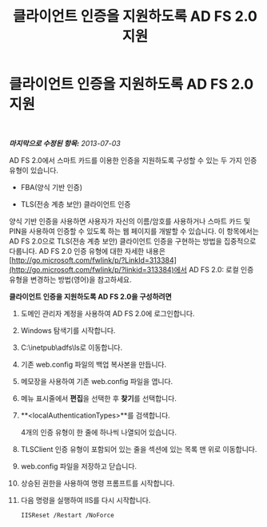 ﻿---
title: 클라이언트 인증을 지원하도록 AD FS 2.0 지원
TOCTitle: 클라이언트 인증을 지원하도록 AD FS 2.0 지원
ms:assetid: 4d93d400-ccaa-4da8-a71b-d05d7ba79d93
ms:mtpsurl: https://technet.microsoft.com/ko-kr/library/Dn308565(v=OCS.15)
ms:contentKeyID: 56270231
ms.date: 08/10/2015
mtps_version: v=OCS.15
ms.translationtype: HT
---

# 클라이언트 인증을 지원하도록 AD FS 2.0 지원

 

_**마지막으로 수정된 항목:** 2013-07-03_

AD FS 2.0에서 스마트 카드를 이용한 인증을 지원하도록 구성할 수 있는 두 가지 인증 유형이 있습니다.

  - FBA(양식 기반 인증)

  - TLS(전송 계층 보안) 클라이언트 인증

양식 기반 인증을 사용하면 사용자가 자신의 이름/암호를 사용하거나 스마트 카드 및 PIN을 사용하여 인증할 수 있도록 하는 웹 페이지를 개발할 수 있습니다. 이 항목에서는 AD FS 2.0으로 TLS(전송 계층 보안) 클라이언트 인증을 구현하는 방법을 집중적으로 다룹니다. AD FS 2.0 인증 유형에 대한 자세한 내용은 [http://go.microsoft.com/fwlink/p/?LinkId=313384](http://go.microsoft.com/fwlink/p/?linkid=313384)에서 AD FS 2.0: 로컬 인증 유형을 변경하는 방법(영어)을 참고하세요.


**클라이언트 인증을 지원하도록 AD FS 2.0을 구성하려면**

1.  도메인 관리자 계정을 사용하여 AD FS 2.0에 로그인합니다.

2.  Windows 탐색기를 시작합니다.

3.  C:\\inetpub\\adfs\\ls로 이동합니다.

4.  기존 web.config 파일의 백업 복사본을 만듭니다.

5.  메모장을 사용하여 기존 web.config 파일을 엽니다.

6.  메뉴 표시줄에서 **편집**을 선택한 후 **찾기**를 선택합니다.

7.  **\<localAuthenticationTypes\>**를 검색합니다.
    
    4개의 인증 유형이 한 줄에 하나씩 나열되어 있습니다.

8.  TLSClient 인증 유형이 포함되어 있는 줄을 섹션에 있는 목록 맨 위로 이동합니다.

9.  web.config 파일을 저장하고 닫습니다.

10. 상승된 권한을 사용하여 명령 프롬프트를 시작합니다.

11. 다음 명령을 실행하여 IIS를 다시 시작합니다.
    
        IISReset /Restart /NoForce

